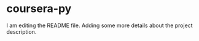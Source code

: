# coursera-py
I am editing the README file. Adding some more details about the project description.
